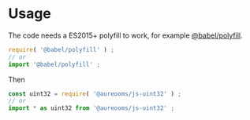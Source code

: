 # Usage

The code needs a ES2015+ polyfill to work, for example
[@babel/polyfill](https://babeljs.io/docs/usage/polyfill).
```js
require( '@babel/polyfill' ) ;
// or
import '@babel/polyfill' ;
```

Then
```js
const uint32 = require( '@aureooms/js-uint32' ) ;
// or
import * as uint32 from '@aureooms/js-uint32' ;
```
